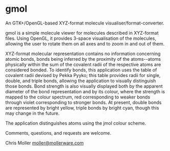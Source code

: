 # gmol

An GTK+/OpenGL-based XYZ-format molecule visualiser/format-converter.

gmol is a simple molecule viewer for molecules described in XYZ-format
files.  Using OpenGL, it provides 3-space visualisation of the molecules,
allowing the user to rotate them on all axes and to zoom in and out of them.

XYZ-format molecular representation contains no information concerning
atomic bonds, bonds being inferred by the proximity of the atoms--atoms
physically within the sum of the covalent radii of the respective atoms
are considered bonded.  To identify bonds, this application uses the table
of covalent radii devised by Pekka Pyyko; this table provides radii for
single, double, and triple bonds, allowing the application to visually
distinguish those bonds.  Bond strength is also visually displayed both
by the apparent diameter of the bond representation and by its colour, where
the strength is mapped to the colour spectrum, red corresponding to weaker
bonds through violet corresponding to stronger bonds.  At present, double
bonds are represented by bright yellow, triple bonds by bright cyan, though
this may change in the future.

The application distinguishes atoms using the jmol colour scheme.

Comments, questions, and requests are welcome.

Chris Moller
moller@mollerware.com
